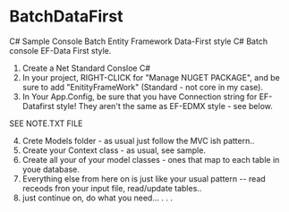 # BatchDataFirst
C# Sample Console Batch Entity Framework Data-First style
C# Batch console EF-Data First style.

1. Create a Net Standard Consloe C#
2. In your project, RIGHT-CLICK for "Manage NUGET PACKAGE", and be sure to add "EnitityFrameWork" (Standard - not core in my case). 
3. In Your App.Config, be sure that you have Connection string for EF-Datafirst style! 
They aren't the same as EF-EDMX style - see below.


SEE NOTE.TXT FILE

  4. Crete Models folder - as usual just follow the MVC ish pattern.. 
  5. Create your Context class - as usual, see sample.
  6. Create all your of your model classes  -  ones that map to each table in youe database.
  7. Everything else from here on is just like your usual pattern -- read receods fron your input file, read/update tables.. 
  8. just continue on, do what you need... 
  .
  .
  .

